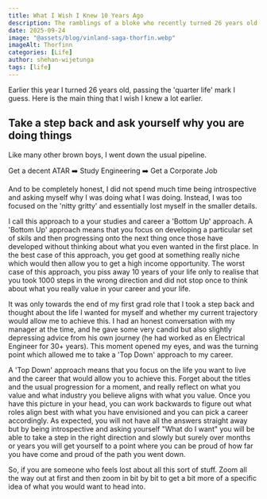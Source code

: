 ```yaml
---
title: What I Wish I Knew 10 Years Ago
description: The ramblings of a bloke who recently turned 26 years old.
date: 2025-09-24
image: "@assets/blog/vinland-saga-thorfin.webp"
imageAlt: Thorfinn
categories: [Life]
author: shehan-wijetunga
tags: [life]
---
```


Earlier this year I turned 26 years old, passing the 'quarter life' mark I guess. Here is the main thing that I wish I knew a lot earlier.

## Take a step back and ask yourself why you are doing things ##
Like many other brown boys, I went down the usual pipeline.

Get a decent ATAR ➡️ Study Engineering ➡️ Get a Corporate Job

And to be completely honest, I did not spend much time being introspective and asking myself
why I was doing what I was doing. Instead, I was too focused on the 'nitty gritty' and 
essentially lost myself in the smaller details. 

I call this approach to a your studies and career a 'Bottom Up' approach. A 'Bottom Up' approach
means that you focus on developing a particular set of skils and then progressing onto the
next thing once those have developed without thinking about what you even wanted in the first place. In the best case of this approach, you get good at something really niche which
would then allow you to get a high income opportunity. The worst case of this approach, you
piss away 10 years of your life only to realise that you took 1000 steps in the wrong direction
and did not stop once to think about what you really value in your career and your life.

It was only towards the end of my first grad role that I took a step back and thought about
the life I wanted for myself and whether my current trajectory would allow me to achieve this.
I had an honest conversation with my manager at the time, and he gave some very candid but also
slightly depressing advice from his own journey (he had worked as en Electrical Engineer for
30+ years). This moment opened my eyes, and was the turning point which allowed me to 
take a 'Top Down' approach to my career.

A 'Top Down' approach means that you focus on the life you want to live and the career that
would allow you to achieve this. Forget about the titles and the usual progression for a moment,
and really reflect on what you value and what industry you believe aligns with what you value.
Once you have this picture in your head, you can work backwards to figure out what roles 
align best with what you have envisioned and you can pick a career accordingly. As expected,
you will not have all the answers straight away but by being introspective and asking yourself
"What do I want" you will be able to take a step in the right direction and slowly but surely
over months or years you will get yourself to a point where you can be proud of how far you
have come and proud of the path you went down.

So, if you are someone who feels lost about all this sort of stuff. Zoom all the way out at
first and then zoom in bit by bit to get a bit more of a specific idea of what you would
want to head into.
